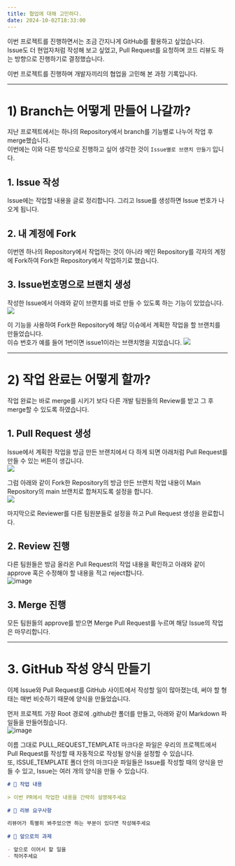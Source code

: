 ```yaml
---
title: 협업에 대해 고민하다.
date: 2024-10-02T18:33:00
---
```

이번 프로젝트를 진행하면서는 조금 간지나게 GitHub를 활용하고 싶었습니다.<br>Issue도 더 현업자처럼 작성해 보고 싶었고, Pull Request를 요청하며 코드 리뷰도 하는 방향으로 진행하기로 결정했습니다.

이번 프로젝트를 진행하며 개발자끼리의 협업을 고민해 본 과정 기록입니다.

---

# 1) Branch는 어떻게 만들어 나갈까?

지난 프로젝트에서는 하나의 Repository에서 branch를 기능별로 나누어 작업 후 merge했습니다.<br>이번에는 이와 다른 방식으로 진행하고 싶어 생각한 것이 `Issue별로 브랜치 만들기` 입니다.

## 1. Issue 작성
Issue에는 작업할 내용을 글로 정리합니다. 그리고 Issue를 생성하면 Issue 번호가 나오게 됩니다.

## 2. 내 계정에 Fork
이번엔 하나의 Repository에서 작업하는 것이 아니라 메인 Repository를 각자의 계정에 Fork하여 Fork한 Repository에서 작업하기로 했습니다.

## 3. Issue번호명으로 브랜치 생성
작성한 Issue에서 아래와 같이 브랜치를 바로 만들 수 있도록 하는 기능이 있었습니다.<br>![](https://private-user-images.githubusercontent.com/103473334/386844286-f71026b0-eaf7-4676-9440-fd2db165aae0.png?jwt=eyJhbGciOiJIUzI1NiIsInR5cCI6IkpXVCJ9.eyJpc3MiOiJnaXRodWIuY29tIiwiYXVkIjoicmF3LmdpdGh1YnVzZXJjb250ZW50LmNvbSIsImtleSI6ImtleTUiLCJleHAiOjE3MzU4MTE3NTAsIm5iZiI6MTczNTgxMTQ1MCwicGF0aCI6Ii8xMDM0NzMzMzQvMzg2ODQ0Mjg2LWY3MTAyNmIwLWVhZjctNDY3Ni05NDQwLWZkMmRiMTY1YWFlMC5wbmc_WC1BbXotQWxnb3JpdGhtPUFXUzQtSE1BQy1TSEEyNTYmWC1BbXotQ3JlZGVudGlhbD1BS0lBVkNPRFlMU0E1M1BRSzRaQSUyRjIwMjUwMTAyJTJGdXMtZWFzdC0xJTJGczMlMkZhd3M0X3JlcXVlc3QmWC1BbXotRGF0ZT0yMDI1MDEwMlQwOTUwNTBaJlgtQW16LUV4cGlyZXM9MzAwJlgtQW16LVNpZ25hdHVyZT0yYTk1ODM4YzdiMzBhYzQzZjIxZGMzMzViNTBkOGQ3OThhMjg3NzIwZjdiMzEyYTllNDgwNTBlZjEwMWRiZmEyJlgtQW16LVNpZ25lZEhlYWRlcnM9aG9zdCJ9.tVnS7M1VhHypyu8E-HAkv5ncdSLH6N2kRfqsWGkrCcE)

이 기능을 사용하여 Fork한 Repository에 해당 이슈에서 계획한 작업을 할 브랜치를 만들었습니다.<br>이슈 번호가 예를 들어 1번이면 issue1이라는 브랜치명을 지었습니다.
![](https://private-user-images.githubusercontent.com/103473334/386844716-68b4e3a6-37c4-4d37-b0dd-eb15ad025269.png?jwt=eyJhbGciOiJIUzI1NiIsInR5cCI6IkpXVCJ9.eyJpc3MiOiJnaXRodWIuY29tIiwiYXVkIjoicmF3LmdpdGh1YnVzZXJjb250ZW50LmNvbSIsImtleSI6ImtleTUiLCJleHAiOjE3MzU4MTE3NTAsIm5iZiI6MTczNTgxMTQ1MCwicGF0aCI6Ii8xMDM0NzMzMzQvMzg2ODQ0NzE2LTY4YjRlM2E2LTM3YzQtNGQzNy1iMGRkLWViMTVhZDAyNTI2OS5wbmc_WC1BbXotQWxnb3JpdGhtPUFXUzQtSE1BQy1TSEEyNTYmWC1BbXotQ3JlZGVudGlhbD1BS0lBVkNPRFlMU0E1M1BRSzRaQSUyRjIwMjUwMTAyJTJGdXMtZWFzdC0xJTJGczMlMkZhd3M0X3JlcXVlc3QmWC1BbXotRGF0ZT0yMDI1MDEwMlQwOTUwNTBaJlgtQW16LUV4cGlyZXM9MzAwJlgtQW16LVNpZ25hdHVyZT0wZTQzNjgxZTA0MDJmMjdhZTExYWZkM2UwMzQ0NTNmYmNhZGNiNmE2NmY1MzM2ODQ1ZGE0Y2IxNDYzNGM2NWNhJlgtQW16LVNpZ25lZEhlYWRlcnM9aG9zdCJ9.d6-uyknl___zeSftUI9SePAKN2IbRof61Q1Gr9D2A_E)

---

# 2) 작업 완료는 어떻게 할까?

작업 완료는 바로 merge를 시키기 보다 다른 개발 팀원들의 Review를 받고 그 후 merge할 수 있도록 하였습니다.

## 1. Pull Request 생성
Issue에서 계획한 작업을 방금 만든 브랜치에서 다 하게 되면 아래처럼 Pull Request를 만들 수 있는 버튼이 생깁니다.<br>![](https://private-user-images.githubusercontent.com/103473334/386845112-8b372146-dbac-47d4-bafa-d776c19d001a.png?jwt=eyJhbGciOiJIUzI1NiIsInR5cCI6IkpXVCJ9.eyJpc3MiOiJnaXRodWIuY29tIiwiYXVkIjoicmF3LmdpdGh1YnVzZXJjb250ZW50LmNvbSIsImtleSI6ImtleTUiLCJleHAiOjE3MzU4MTIyNDUsIm5iZiI6MTczNTgxMTk0NSwicGF0aCI6Ii8xMDM0NzMzMzQvMzg2ODQ1MTEyLThiMzcyMTQ2LWRiYWMtNDdkNC1iYWZhLWQ3NzZjMTlkMDAxYS5wbmc_WC1BbXotQWxnb3JpdGhtPUFXUzQtSE1BQy1TSEEyNTYmWC1BbXotQ3JlZGVudGlhbD1BS0lBVkNPRFlMU0E1M1BRSzRaQSUyRjIwMjUwMTAyJTJGdXMtZWFzdC0xJTJGczMlMkZhd3M0X3JlcXVlc3QmWC1BbXotRGF0ZT0yMDI1MDEwMlQwOTU5MDVaJlgtQW16LUV4cGlyZXM9MzAwJlgtQW16LVNpZ25hdHVyZT01ZDlkOTBjNmRlYjc1YmUyNmFjMWQ0NmIxMGY3ZjNhZTMyYjAwODRmMjc2OGU0ZjFmMWVjMWNkNDhkOTUyNzkzJlgtQW16LVNpZ25lZEhlYWRlcnM9aG9zdCJ9.wPwR8hw7q3IIS0zdC2rtBynceE1djSABuf740hqyYF8)

그럼 아래와 같이 Fork한 Repository의 방금 만든 브랜치 작업 내용이 Main Repository의 main 브랜치로 합쳐지도록 설정을 합니다.<br>![](https://private-user-images.githubusercontent.com/103473334/386845435-c502540a-89fc-42af-9ac8-c6898a7d8a9d.png?jwt=eyJhbGciOiJIUzI1NiIsInR5cCI6IkpXVCJ9.eyJpc3MiOiJnaXRodWIuY29tIiwiYXVkIjoicmF3LmdpdGh1YnVzZXJjb250ZW50LmNvbSIsImtleSI6ImtleTUiLCJleHAiOjE3MzU4MTIyNDUsIm5iZiI6MTczNTgxMTk0NSwicGF0aCI6Ii8xMDM0NzMzMzQvMzg2ODQ1NDM1LWM1MDI1NDBhLTg5ZmMtNDJhZi05YWM4LWM2ODk4YTdkOGE5ZC5wbmc_WC1BbXotQWxnb3JpdGhtPUFXUzQtSE1BQy1TSEEyNTYmWC1BbXotQ3JlZGVudGlhbD1BS0lBVkNPRFlMU0E1M1BRSzRaQSUyRjIwMjUwMTAyJTJGdXMtZWFzdC0xJTJGczMlMkZhd3M0X3JlcXVlc3QmWC1BbXotRGF0ZT0yMDI1MDEwMlQwOTU5MDVaJlgtQW16LUV4cGlyZXM9MzAwJlgtQW16LVNpZ25hdHVyZT1jOGZkMWI4ZGQ1ODIyM2NlZDkxZTQ4ZjAyNDJhNzNkZTcyNWQ1OTg3MDUwM2FjZDM1MWI5M2I5NWQ5ZmQ2YWVlJlgtQW16LVNpZ25lZEhlYWRlcnM9aG9zdCJ9.tcRclI0euLrhK2VwyUyWknzkLeMAceRAUJqz7JwDmac)

마지막으로 Reviewer를 다른 팀원분들로 설정을 하고 Pull Request 생성을 완료합니다.

## 2. Review 진행
다른 팀원들은 방금 올라온 Pull Request의 작업 내용을 확인하고 아래와 같이 approve 혹은 수정해야 할 내용을 적고 reject합니다.<br>![image](https://gist.github.com/user-attachments/assets/81887a79-1128-46ea-9068-8fe6670a006d)

## 3. Merge 진행
모든 팀원들의 approve를 받으면 Merge Pull Request를 누르며 해당 Issue의 작업은 마무리합니다.

---

# 3. GitHub 작성 양식 만들기

이제 Issue와 Pull Request를 GitHub 사이트에서 작성할 일이 많아졌는데, 써야 할 형태는 매번 비슷하기 때문에 양식을 만들었습니다.

먼저 프로젝트 가장 Root 경로에 .github란 폴더를 만들고, 아래와 같이 Markdown 파일들을 만들어줬습니다.<br>![image](https://gist.github.com/user-attachments/assets/ddaafac2-22aa-4aca-9aee-a6c06ba32d3e)

이름 그대로 PULL_REQUEST_TEMPLATE 마크다운 파일은 우리의 프로젝트에서 Pull Request를 작성할 때 자동적으로 작성될 양식을 설정할 수 있습니다.<br>또, ISSUE_TEMPLATE 폴더 안의 마크다운 파일들은 Issue를 작성할 때의 양식을 만들 수 있고, Issue는 여러 개의 양식을 만들 수 있습니다.

```markdown title:"Pull Request 양식 예시"
# 📝 작업 내용  
  
> 이번 PR에서 작업한 내용을 간략히 설명해주세요  
  
# 💬 리뷰 요구사항  
  
리뷰어가 특별히 봐주었으면 하는 부분이 있다면 작성해주세요  
  
# 🔧 앞으로의 과제  
  
- 앞으로 이어서 할 일을  
- 적어주세요
```